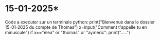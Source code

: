 # 15-01-2025*
Code a executer sur un terminale python:
print("Bienvenue dans le dossier 15-01-2025 du compte de Thomas")
x=input("Comment t'appelle tu en minuscule")
if x=="elea" or "thomas" or "aymeric":
      print(".....")
